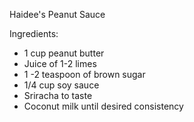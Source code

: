 Haidee's Peanut Sauce

Ingredients:

- 1 cup peanut butter
- Juice of 1-2 limes
- 1 -2 teaspoon of brown sugar
- 1/4 cup soy sauce
- Sriracha to taste
- Coconut milk until desired consistency

